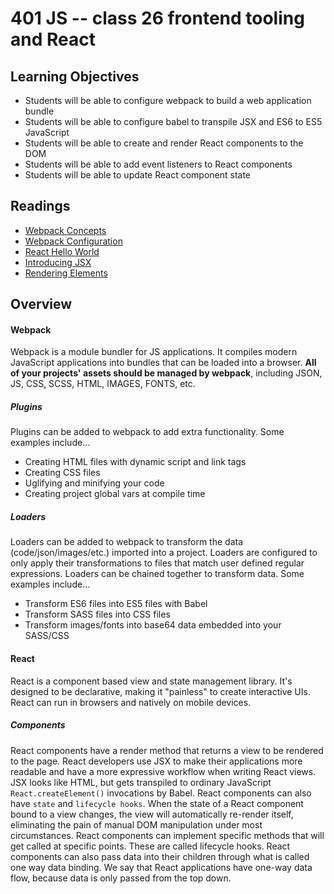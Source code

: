 # 401 JS -- class 26 frontend tooling and React

## Learning Objectives
* Students will be able to configure webpack to build a web application bundle
* Students will be able to configure babel to transpile JSX and ES6 to ES5 JavaScript
* Students will be able to create and render React components to the DOM
* Students will be able to add event listeners to React components 
* Students will be able to update React component state

## Readings
* [Webpack Concepts](https://webpack.js.org/concepts/)
* [Webpack Configuration](https://webpack.js.org/configuration/)
* [React Hello World](https://facebook.github.io/react/docs/hello-world.html) 
* [Introducing JSX](https://facebook.github.io/react/docs/introducing-jsx.html)
* [Rendering Elements](https://facebook.github.io/react/docs/rendering-elements.html)

## Overview
#### Webpack
Webpack is a module bundler for JS applications. It compiles modern JavaScript applications into bundles that can be loaded into a browser. **All of your projects' assets should be managed by webpack**, including JSON, JS, CSS, SCSS, HTML, IMAGES, FONTS, etc.

##### Plugins 
Plugins can be added to webpack to add extra functionality. Some examples include...  
 * Creating HTML files with dynamic script and link tags
 * Creating CSS files
 * Uglifying and minifying your code
 * Creating project global vars at compile time

##### Loaders
Loaders can be added to webpack to transform the data (code/json/images/etc.) imported into a project. Loaders are configured to only apply their transformations to files that match user defined regular expressions. Loaders can be chained together to transform data. Some examples include...
* Transform ES6 files into ES5 files with Babel
* Transform SASS files into CSS files
* Transform images/fonts into base64 data embedded into your SASS/CSS

#### React
React is a component based view and state management library. It's designed to be declarative, making it "painless" to create interactive UIs. React can run in browsers and natively on mobile devices.

##### Components  
React components have a render method that returns a view to be rendered to the page. React developers use JSX to make their applications more readable and have a more expressive workflow when writing React views. JSX looks like HTML, but gets transpiled to ordinary JavaScript `React.createElement()` invocations by Babel. React components can also have `state` and `lifecycle hooks`. When the state of a React component bound to a view changes, the view will automatically re-render itself, eliminating the pain of manual DOM manipulation under most circumstances. React components can implement specific methods that will get called at specific points. These are called lifecycle hooks. React components can also pass data into their children through what is called one way data binding. We say that React applications have one-way data flow, because data is only passed from the top down.
